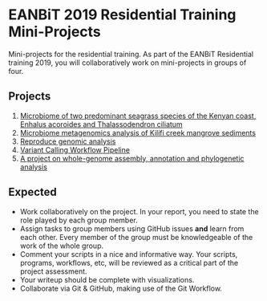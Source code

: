 # EANBiT 2019 Residential Training Mini-Projects

Mini-projects for the residential training. As part of the EANBiT Residential training 2019, you will collaboratively work on mini-projects in groups of four. 

## Projects

1. [Microbiome of two predominant seagrass species of the Kenyan coast, Enhalus acoroides and Thalassodendron ciliatum](project_1_seagrass_microbiome.md)
2. [Microbiome metagenomics analysis of Kilifi creek mangrove sediments](project_2_mangrove_metagenomics.md)
3. [Reproduce genomic analysis](project_3_reproduce_genomic_analysis.md)
4. [Variant Calling Workflow Pipeline](project_4_variant_calling_workflow.md)
5. [A project on whole-genome assembly, annotation and phylogenetic analysis](project_5_fungal_whole_genome_and_phylogeny.md)

## Expected
- Work collaboratively on the project. In your report, you need to state the role played by each group member.
- Assign tasks to group members using GitHub issues **and** learn from each other. Every member of the group must be knowledgeable of the work of the whole group.
- Comment your scripts in a nice and informative way. Your scripts, programs, workflows, etc, will be reviewed as a critical part of the project assessment.
- Your writeup should be complete with visualizations.
- Collaborate via Git & GitHub, making use of the Git Workflow.
